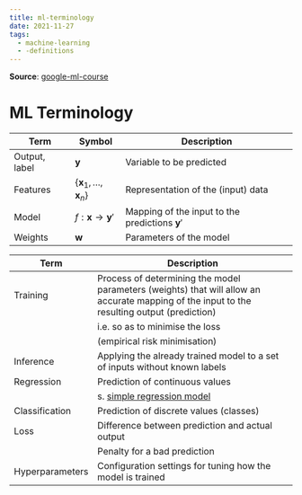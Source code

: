```yaml
---
title: ml-terminology
date: 2021-11-27
tags:
  - machine-learning
  - -definitions
---
```


**Source**: [google-ml-course](bibliography/google-ml-course.md)

# ML Terminology
| Term          | Symbol                                                         | Description                                           |
| ------------- | -------------------------------------------------------------- | ----------------------------------------------------- |
| Output, label | $\mathbf{y}$                                                   | Variable to be predicted                              |
| Features      | $\left\lbrace \mathbf{x}_1, \dots, \mathbf{x}_n \right\rbrace$ | Representation of the (input) data                    |
| Model         | $f: \mathbf{x} \rightarrow \mathbf{y}'$                        | Mapping of the input to the predictions $\mathbf{y}'$ |
| Weights       | $\mathbf{w}$                                                   | Parameters of the model                                                      |

| Term            | Description                                                                                                                                 |
| --------------- | ------------------------------------------------------------------------------------------------------------------------------------------- |
| Training        | Process of determining the model parameters (weights) that will allow an accurate mapping of the input to the resulting output (prediction) |
|                 | i.e. so as to minimise the loss                                                                                                             |
|                 | (empirical risk minimisation)                                                                                                               |
| Inference       | Applying the already trained model to a set of inputs without known labels                                                                  |
| Regression      | Prediction of continuous values                                                                                                             |
|                 | s. [simple regression  model](ma/simple-regression.md)                                                                                         |
| Classification  | Prediction of discrete values (classes)                                                                                                     |
| Loss            | Difference between prediction and actual output                                                                                             |
|                 | Penalty for a bad prediction                                                                                                                |
| Hyperparameters | Configuration settings for tuning how the model is trained                                                                                  |
